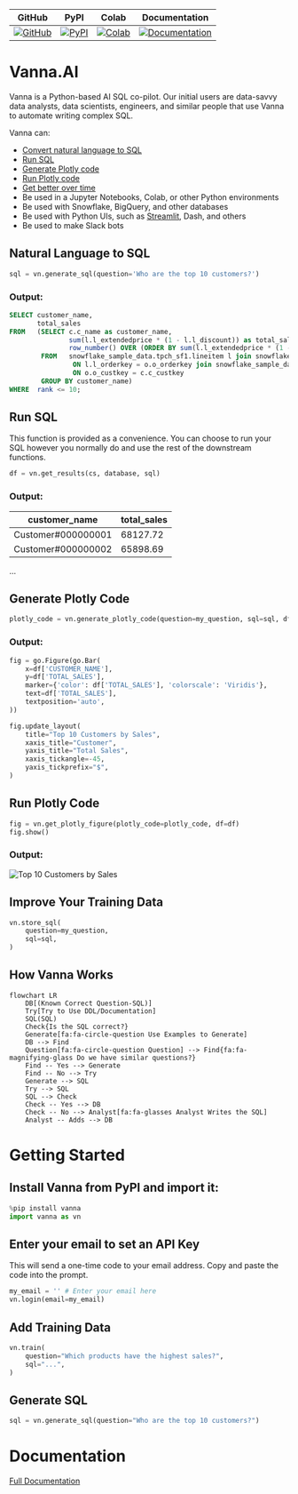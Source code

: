 | GitHub | PyPI | Colab | Documentation |
| ------ | ---- | ----- | ------------- |
| [![GitHub](https://img.shields.io/badge/GitHub-vanna--py-blue?logo=github)](https://github.com/vanna-ai/vanna-py) | [![PyPI](https://img.shields.io/pypi/v/vanna?logo=pypi)](https://pypi.org/project/vanna/) | [![Colab](https://img.shields.io/badge/Colab-vanna--py-blue?logo=google-colab)](https://colab.research.google.com/github/vanna-ai/vanna-py/blob/main/vanna_py_overview.ipynb) | [![Documentation](https://img.shields.io/badge/Documentation-vanna--py-blue?logo=read-the-docs)](https://docs.vanna.ai) |

# Vanna.AI

Vanna is a Python-based AI SQL co-pilot. Our initial users are data-savvy data analysts, data scientists, engineers, and similar people that use Vanna to automate writing complex SQL.

Vanna can:
- [Convert natural language to SQL](#natural-language-to-sql)
- [Run SQL](#run-sql)
- [Generate Plotly code](#generate-plotly-code)
- [Run Plotly code](#run-plotly-code)
- [Get better over time](#improve-your-training-data)
- Be used in a Jupyter Notebooks, Colab, or other Python environments
- Be used with Snowflake, BigQuery, and other databases
- Be used with Python UIs, such as [Streamlit](https://github.com/vanna-ai/vanna-streamlit), Dash, and others
- Be used to make Slack bots

## Natural Language to SQL
```python
sql = vn.generate_sql(question='Who are the top 10 customers?')
```

### Output:
```sql
SELECT customer_name,
       total_sales
FROM   (SELECT c.c_name as customer_name,
               sum(l.l_extendedprice * (1 - l.l_discount)) as total_sales,
               row_number() OVER (ORDER BY sum(l.l_extendedprice * (1 - l.l_discount)) desc) as rank
        FROM   snowflake_sample_data.tpch_sf1.lineitem l join snowflake_sample_data.tpch_sf1.orders o
                ON l.l_orderkey = o.o_orderkey join snowflake_sample_data.tpch_sf1.customer c
                ON o.o_custkey = c.c_custkey
        GROUP BY customer_name)
WHERE  rank <= 10;
```

## Run SQL
This function is provided as a convenience. You can choose to run your SQL however you normally do and use the rest of the downstream functions.
```python
df = vn.get_results(cs, database, sql)
```

### Output:
| customer_name | total_sales |
| ------------- | ----------- |
| Customer#000000001 |  68127.72 |
| Customer#000000002 |  65898.69 |
...

## Generate Plotly Code
```python
plotly_code = vn.generate_plotly_code(question=my_question, sql=sql, df=df)
```

### Output:
```python
fig = go.Figure(go.Bar(
    x=df['CUSTOMER_NAME'],
    y=df['TOTAL_SALES'],
    marker={'color': df['TOTAL_SALES'], 'colorscale': 'Viridis'},
    text=df['TOTAL_SALES'],
    textposition='auto',
))

fig.update_layout(
    title="Top 10 Customers by Sales",
    xaxis_title="Customer",
    yaxis_title="Total Sales",
    xaxis_tickangle=-45,
    yaxis_tickprefix="$",
)
```

## Run Plotly Code
```python
fig = vn.get_plotly_figure(plotly_code=plotly_code, df=df)
fig.show()
```

### Output:
![Top 10 Customers by Sales](docs/images/chart.png)

## Improve Your Training Data
```python
vn.store_sql(
    question=my_question,
    sql=sql,
)
```

## How Vanna Works
```mermaid
flowchart LR
    DB[(Known Correct Question-SQL)]
    Try[Try to Use DDL/Documentation]
    SQL(SQL)
    Check{Is the SQL correct?}
    Generate[fa:fa-circle-question Use Examples to Generate]
    DB --> Find
    Question[fa:fa-circle-question Question] --> Find{fa:fa-magnifying-glass Do we have similar questions?}
    Find -- Yes --> Generate
    Find -- No --> Try
    Generate --> SQL
    Try --> SQL
    SQL --> Check
    Check -- Yes --> DB
    Check -- No --> Analyst[fa:fa-glasses Analyst Writes the SQL]
    Analyst -- Adds --> DB
```

# Getting Started

## Install Vanna from PyPI and import it:
```python
%pip install vanna
import vanna as vn
```

## Enter your email to set an API Key
This will send a one-time code to your email address. Copy and paste the code into the prompt.
```python
my_email = '' # Enter your email here
vn.login(email=my_email)
```

## Add Training Data
```python
vn.train(
    question="Which products have the highest sales?",
    sql="...",
)
```

## Generate SQL
```python
sql = vn.generate_sql(question="Who are the top 10 customers?")
```

# Documentation
[Full Documentation](https://docs.vanna.ai)